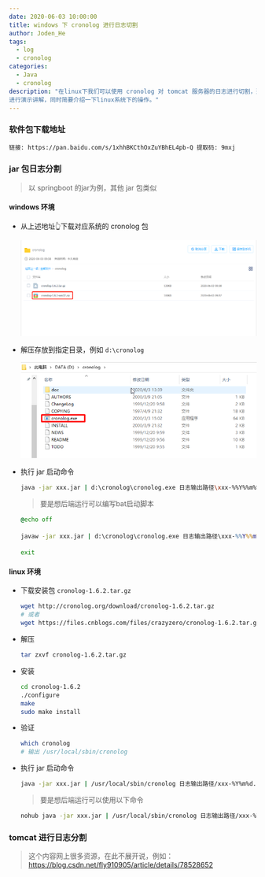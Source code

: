 ```yaml
---
date: 2020-06-03 10:00:00
title: windows 下 cronolog 进行日志切割
author: Joden_He
tags: 
  - log
  - cronolog
categories: 
  - Java
  - cronolog
description: "在linux下我们可以使用 cronolog 对 tomcat 服务器的日志进行切割，那么在windows下是否同样可以使用 cronlog 呢？jar 包启动的方式怎么可以对日志进行切割呢？本文主要针对windows下jar包启动方式的日志
进行演示讲解，同时简要介绍一下linux系统下的操作。"
---
```


### 软件包下载地址

```txt
链接: https://pan.baidu.com/s/1xhhBKCthOxZuYBhEL4pb-Q 提取码: 9mxj
```

### jar 包日志分割

> 以 springboot 的jar为例，其他 jar 包类似

#### windows 环境

- 从上述地址👆下载对应系统的 cronolog 包

  ![cronolog-1.6.1-win32.zip](/images/java/cronolog/20200603133210.png)

- 解压存放到指定目录，例如 `d:\cronolog`

  ![](/images/java/cronolog/20200603133932.png)

- 执行 jar 启动命令

  ```sh
  java -jar xxx.jar | d:\cronolog\cronolog.exe 日志输出路径\xxx-%%Y%%m%%d.log
  ```

  > 要是想后端运行可以编写bat启动脚本

  ```bat
  @echo off
  
  javaw -jar xxx.jar | d:\cronolog\cronolog.exe 日志输出路径\xxx-%%Y%%m%%d.log
  
  exit
  ```

#### linux 环境

- 下载安装包 `cronolog-1.6.2.tar.gz`

  ```sh
  wget http://cronolog.org/download/cronolog-1.6.2.tar.gz 
  # 或者
  wget https://files.cnblogs.com/files/crazyzero/cronolog-1.6.2.tar.gz
  ```

- 解压

  ```sh
  tar zxvf cronolog-1.6.2.tar.gz
  ```

- 安装

  ```sh
  cd cronolog-1.6.2
  ./configure
  make
  sudo make install
  ```

- 验证

  ```sh
  which cronolog
  # 输出 /usr/local/sbin/cronolog
  ```

- 执行 jar 启动命令

  ```sh
  java -jar xxx.jar | /usr/local/sbin/cronolog 日志输出路径/xxx-%Y%m%d.log
  ```

  > 要是想后端运行可以使用以下命令

  ```sh
  nohub java -jar xxx.jar | /usr/local/sbin/cronolog 日志输出路径/xxx-%Y%m%d.log &
  ```

### tomcat 进行日志分割

> 这个内容网上很多资源，在此不展开说，例如：https://blog.csdn.net/fly910905/article/details/78528652
